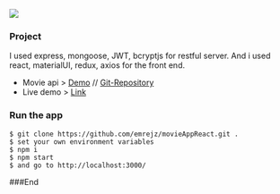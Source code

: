 ![](https://images.assetsdelivery.com/compings_v2/redlinevector/redlinevector1903/redlinevector190300341.jpg)

### Project

I used express, mongoose, JWT, bcryptjs for restful server.
And i used react, materialUI, redux, axios for the front end.

- Movie api > [Demo](https://movie-api-with-nodejs.herokuapp.com/) // [Git-Repository](https://github.com/emrejz/movie-api)
- Live demo > [Link](https://movies-react.surge.sh/)

### Run the app

```
$ git clone https://github.com/emrejz/movieAppReact.git .
$ set your own environment variables
$ npm i
$ npm start
$ and go to http://localhost:3000/
```

###End
